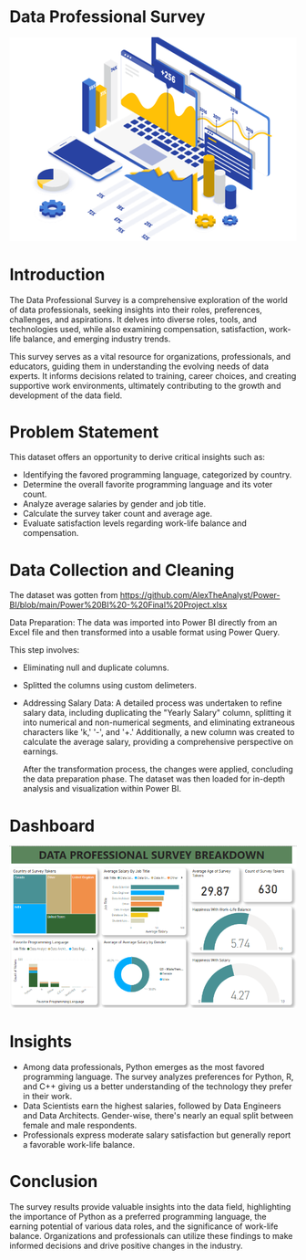 # Data Professional Survey

![](ddata.png)

# Introduction 
The Data Professional Survey is a comprehensive exploration of the world of data professionals, seeking insights into their roles, preferences, challenges, and aspirations. It delves into diverse roles, tools, and technologies used, while also examining compensation, satisfaction, work-life balance, and emerging industry trends.

This survey serves as a vital resource for organizations, professionals, and educators, guiding them in understanding the evolving needs of data experts. It informs decisions related to training, career choices, and creating supportive work environments, ultimately contributing to the growth and development of the data field.

# Problem Statement
This dataset offers an opportunity to derive critical insights such as:
- Identifying the favored programming language, categorized by country.
- Determine the overall favorite programming language and its voter count.
- Analyze average salaries by gender and job title.
- Calculate the survey taker count and average age.
- Evaluate satisfaction levels regarding work-life balance and compensation.

# Data Collection and Cleaning
The dataset was gotten from https://github.com/AlexTheAnalyst/Power-BI/blob/main/Power%20BI%20-%20Final%20Project.xlsx

Data Preparation: The data was imported into Power BI directly from an Excel file and then transformed into a usable format using Power Query. 

This step involves:
- Eliminating null and duplicate columns.
- Splitted the columns using custom delimeters.
- Addressing Salary Data: A detailed process was undertaken to refine salary data, including duplicating the "Yearly Salary" column, splitting it into numerical and non-numerical segments, and eliminating extraneous characters like 'k,' '-', and '+.' Additionally, a new column was created to calculate the average salary, providing a comprehensive perspective on earnings.
  
     After the transformation process, the changes were applied, concluding the data preparation phase. The dataset was then loaded for in-depth analysis and visualization within Power BI.

# Dashboard
![](DataProfessionalSurvey.png)

# Insights
- Among data professionals, Python emerges as the most favored programming language. The survey analyzes preferences for Python, R, and C++ giving us a better understanding of the technology they prefer in their work.
- Data Scientists earn the highest salaries, followed by Data Engineers and Data Architects. Gender-wise, there's nearly an equal split between female and male respondents.
- Professionals express moderate salary satisfaction but generally report a favorable work-life balance.


# Conclusion

The survey results provide valuable insights into the data field, highlighting the importance of Python as a preferred programming language, the earning potential of various data roles, and the significance of work-life balance. Organizations and professionals can utilize these findings to make informed decisions and drive positive changes in the industry.
